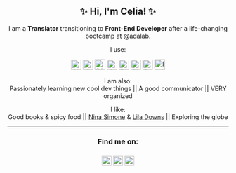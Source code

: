 <h2 align="center">✨ Hi, I'm Celia! ✨</h2>

<p align="center">I am a <b>Translator</b> transitioning to <b>Front-End Developer</b> after a life-changing bootcamp at @adalab.</p>

<p align="center">I use:</p>

<p align="center">
<img height="23px" src="https://raw.githubusercontent.com/getoutreach/stacked/765ad15f5833ef349c9952a7853a47beb37682e8/svg_variable/html5-lockup.svg" alt="HTML5 logo"/>
<img height="23px" src="https://raw.githubusercontent.com/getoutreach/stacked/765ad15f5833ef349c9952a7853a47beb37682e8/svg_variable/css3-lockup.svg" alt="CSS logo"/>
<img height="24.5px" src="https://raw.githubusercontent.com/hwkr/BitIcon/13fa86bc682cc80fc23923c9f1c2ac9b0bac6e57/svg/sass-sq.svg" alt="SASS logo"/>
<img height="23px" src="https://raw.githubusercontent.com/file-icons/MFixx/9bc4e3734898a07d3ff1b452f90446368d6baf12/svg/javascript-alt.svg" alt="JavaScript logo"/>
<img height="23px" src="https://raw.githubusercontent.com/fizzed/font-mfizz/ccff3ec9555918c0a67ed6b5f360af5841045e3e/src/svg/reactjs.svg" alt="React logo"/>
<img height="23px" src="https://raw.githubusercontent.com/file-icons/DevOpicons/2c2bf2bdb6507b8e4bfe695c1d54d639fbfed479/svg/git.svg" alt="Git logo"/>
<img height="23px" src="https://raw.githubusercontent.com/file-icons/DevOpicons/2c2bf2bdb6507b8e4bfe695c1d54d639fbfed479/svg/gulp.svg" alt="Gulp logo"/> 
<img height="24.5x" src="https://raw.githubusercontent.com/DiemenDesign/LibreICONS/2d2172d15e3c6ca03c018629d60050e4b99e5c55/svg/libre-brand-adobe-indesign.svg" alt="Indesign logo"/></p>

<p align="center">I am also:<br>
Passionately learning new cool dev things || A good communicator || VERY organized</p>

<p align="center">I like:<br>
Good books & spicy food || <a href="https://www.youtube.com/watch?v=LJ25-U3jNWM&ab_channel=AaronOverfield" target="_blank">Nina Simone</a> & <a href="https://www.youtube.com/watch?v=beuRgIqxTnY&ab_channel=LilaDownsVEVO" target="_blank">Lila Downs</a> || Exploring the globe</p>

<p align="center"></p>

<hr>
<h3 align="center">Find me on:<h3>
<p align="center"><a href="mailto:celiamartinfern@gmail.com"><img height="22px" src="https://raw.githubusercontent.com/simple-icons/simple-icons/e7196ea808b9adf28b75b4ad49419905c134ab56/icons/gmail.svg" alt="Gmail logo"/></a>
<a href="https://www.linkedin.com/in/celiamf/"><img height="22px" src="https://raw.githubusercontent.com/FortAwesome/Font-Awesome/57f1632d7303fbcd8974425882ffd9919fc4041b/svgs/brands/linkedin.svg" alt="LinkedIn logo"/></a>
<a href="https://www.linkedin.com/in/celiamf/"><img height="22px" src="https://raw.githubusercontent.com/FortAwesome/Font-Awesome/57f1632d7303fbcd8974425882ffd9919fc4041b/svgs/brands/twitter-square.svg" alt="Twitter logo"/></a></p>

